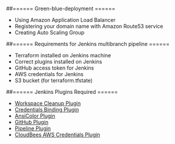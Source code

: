 
##====== Green-blue-deployment ======
 
* Using Amazon Application Load Balancer
* Registering your domain name with Amazon Route53 service
* Creating Auto Scaling Group



##====== Requirements for Jenkins multibranch pipeline ======

* Terraform installed on Jenkins machine
* Correct plugins installed on Jenkins
* GitHub access token for Jenkins
* AWS credentials for Jenkins
* S3 bucket (for terraform.tfstate)

##====== Jenkins Plugins Required ======

* [Workspace Cleanup Plugin](https://wiki.jenkins.io/display/JENKINS/Workspace+Cleanup+Plugin)
* [Credentials Binding Plugin](https://wiki.jenkins.io/display/JENKINS/Credentials+Binding+Plugin)
* [AnsiColor Plugin](https://wiki.jenkins.io/display/JENKINS/AnsiColor+Plugin)
* [GitHub Plugin](https://wiki.jenkins.io/display/JENKINS/GitHub+Plugin)
* [Pipeline Plugin](https://wiki.jenkins.io/display/JENKINS/Pipeline+Plugin)
* [CloudBees AWS Credentials Plugin](https://wiki.jenkins.io/display/JENKINS/CloudBees+AWS+Credentials+Plugin)
